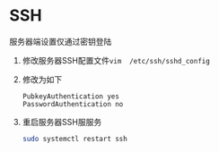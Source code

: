 # SSH



服务器端设置仅通过密钥登陆

1. 修改服务器SSH配置文件`vim  /etc/ssh/sshd_config`
2.  修改为如下



    ```
    PubkeyAuthentication yes
    PasswordAuthentication no
    ```
3.  重启服务器SSH服服务



    ```bash
    sudo systemctl restart ssh
    ```

